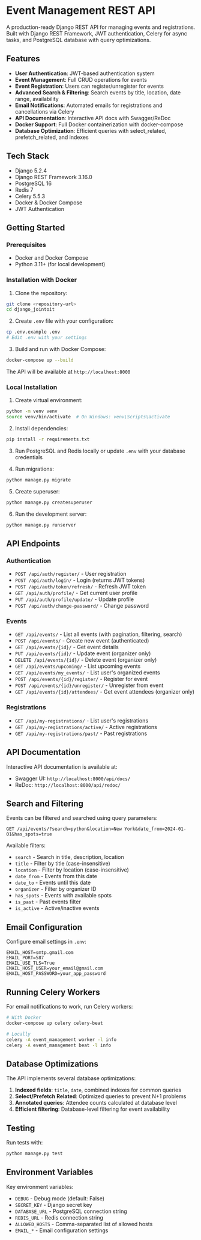 # Event Management REST API

A production-ready Django REST API for managing events and registrations. Built with Django REST Framework, JWT authentication, Celery for async tasks, and PostgreSQL database with query optimizations.

## Features

- **User Authentication**: JWT-based authentication system
- **Event Management**: Full CRUD operations for events
- **Event Registration**: Users can register/unregister for events
- **Advanced Search & Filtering**: Search events by title, location, date range, availability
- **Email Notifications**: Automated emails for registrations and cancellations via Celery
- **API Documentation**: Interactive API docs with Swagger/ReDoc
- **Docker Support**: Full Docker containerization with docker-compose
- **Database Optimization**: Efficient queries with select_related, prefetch_related, and indexes

## Tech Stack

- Django 5.2.4
- Django REST Framework 3.16.0
- PostgreSQL 16
- Redis 7
- Celery 5.5.3
- Docker & Docker Compose
- JWT Authentication

## Getting Started

### Prerequisites

- Docker and Docker Compose
- Python 3.11+ (for local development)

### Installation with Docker

1. Clone the repository:
```bash
git clone <repository-url>
cd django_jointoit
```

2. Create `.env` file with your configuration:
```bash
cp .env.example .env
# Edit .env with your settings
```

3. Build and run with Docker Compose:
```bash
docker-compose up --build
```

The API will be available at `http://localhost:8000`

### Local Installation

1. Create virtual environment:
```bash
python -m venv venv
source venv/bin/activate  # On Windows: venv\Scripts\activate
```

2. Install dependencies:
```bash
pip install -r requirements.txt
```

3. Run PostgreSQL and Redis locally or update `.env` with your database credentials

4. Run migrations:
```bash
python manage.py migrate
```

5. Create superuser:
```bash
python manage.py createsuperuser
```

6. Run the development server:
```bash
python manage.py runserver
```

## API Endpoints

### Authentication

- `POST /api/auth/register/` - User registration
- `POST /api/auth/login/` - Login (returns JWT tokens)
- `POST /api/auth/token/refresh/` - Refresh JWT token
- `GET /api/auth/profile/` - Get current user profile
- `PUT /api/auth/profile/update/` - Update profile
- `POST /api/auth/change-password/` - Change password

### Events

- `GET /api/events/` - List all events (with pagination, filtering, search)
- `POST /api/events/` - Create new event (authenticated)
- `GET /api/events/{id}/` - Get event details
- `PUT /api/events/{id}/` - Update event (organizer only)
- `DELETE /api/events/{id}/` - Delete event (organizer only)
- `GET /api/events/upcoming/` - List upcoming events
- `GET /api/events/my_events/` - List user's organized events
- `POST /api/events/{id}/register/` - Register for event
- `POST /api/events/{id}/unregister/` - Unregister from event
- `GET /api/events/{id}/attendees/` - Get event attendees (organizer only)

### Registrations

- `GET /api/my-registrations/` - List user's registrations
- `GET /api/my-registrations/active/` - Active registrations
- `GET /api/my-registrations/past/` - Past registrations

## API Documentation

Interactive API documentation is available at:
- Swagger UI: `http://localhost:8000/api/docs/`
- ReDoc: `http://localhost:8000/api/redoc/`

## Search and Filtering

Events can be filtered and searched using query parameters:

```
GET /api/events/?search=python&location=New York&date_from=2024-01-01&has_spots=true
```

Available filters:
- `search` - Search in title, description, location
- `title` - Filter by title (case-insensitive)
- `location` - Filter by location (case-insensitive)
- `date_from` - Events from this date
- `date_to` - Events until this date
- `organizer` - Filter by organizer ID
- `has_spots` - Events with available spots
- `is_past` - Past events filter
- `is_active` - Active/inactive events

## Email Configuration

Configure email settings in `.env`:

```env
EMAIL_HOST=smtp.gmail.com
EMAIL_PORT=587
EMAIL_USE_TLS=True
EMAIL_HOST_USER=your_email@gmail.com
EMAIL_HOST_PASSWORD=your_app_password
```

## Running Celery Workers

For email notifications to work, run Celery workers:

```bash
# With Docker
docker-compose up celery celery-beat

# Locally
celery -A event_management worker -l info
celery -A event_management beat -l info
```

## Database Optimizations

The API implements several database optimizations:

1. **Indexed fields**: `title`, `date`, combined indexes for common queries
2. **Select/Prefetch Related**: Optimized queries to prevent N+1 problems
3. **Annotated queries**: Attendee counts calculated at database level
4. **Efficient filtering**: Database-level filtering for event availability

## Testing

Run tests with:
```bash
python manage.py test
```

## Environment Variables

Key environment variables:

- `DEBUG` - Debug mode (default: False)
- `SECRET_KEY` - Django secret key
- `DATABASE_URL` - PostgreSQL connection string
- `REDIS_URL` - Redis connection string
- `ALLOWED_HOSTS` - Comma-separated list of allowed hosts
- `EMAIL_*` - Email configuration settings
